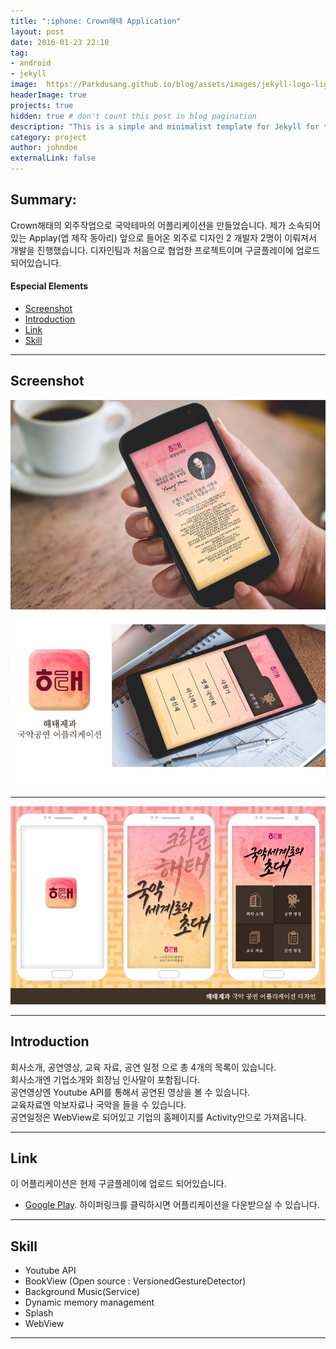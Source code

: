 ```yaml
---
title: ":iphone: Crown해태 Application"
layout: post
date: 2016-01-23 22:10
tag:
- android
- jekyll
image:  https://Parkdusang.github.io/blog/assets/images/jekyll-logo-light-solid.png
headerImage: true
projects: true
hidden: true # don't count this post in blog pagination
description: "This is a simple and minimalist template for Jekyll for those who likes to eat noodles."
category: project
author: johndoe
externalLink: false
---
```

## Summary:

Crown해태의 외주작업으로 국악테마의 어플리케이션을 만들었습니다.
제가 소속되어있는 Applay(엡 제작 동아리) 앞으로 들어온 외주로
디자인 2 개발자 2명이 이뤄져서 개발을 진행했습니다.
디자인팀과 처음으로 협업한 프로젝트이며 구글플레이에 업로드 되어있습니다.

#### Especial Elements
- [Screenshot](#screenshot)
- [Introduction](#introduction)
- [Link](#link)
- [Skill](#skill)


---
## Screenshot

![Screenshot](https://raw.githubusercontent.com/Parkdusang/blog/gh-pages/assets/images/2_1.jpeg)  

---  

![Screenshot](https://raw.githubusercontent.com/Parkdusang/blog/gh-pages/assets/images/2_2.jpeg)  

---
## Introduction

회사소개, 공연영상, 교육 자료, 공연 일정 으로 총 4개의 목록이 있습니다.  
회사소개엔 기업소개와 회장님 인사말이 포함됩니다.  
공연영상엔 Youtube API를 통해서 공연된 영상을 볼 수 있습니다.  
교육자료엔 악보자료나 국악을 들을 수 있습니다.  
공연일정은 WebView로 되어있고 기업의 홈페이지를 Activity안으로 가져옵니다.  

---
## Link
이 어플리케이션은 현제 구글플레이에 업로드 되어있습니다.  
- [Google Play](https://play.google.com/store/apps/details?id=com.applay.haetae.companydomain). 하이퍼링크를 클릭하시면 어플리케이션을 다운받으실 수 있습니다.

---

## Skill

- Youtube API
- BookView (Open source : VersionedGestureDetector)
- Background Music(Service)
- Dynamic memory management
- Splash
- WebView




---
